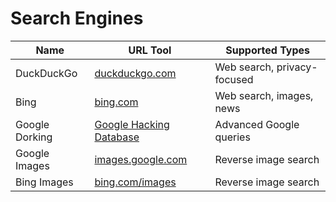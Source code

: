 # Search Engines

| Name              | URL Tool                                             | Supported Types                                 |
|-------------------|------------------------------------------------------|-------------------------------------------------|
| DuckDuckGo        | [duckduckgo.com](https://duckduckgo.com/)            | Web search, privacy-focused                      |
| Bing              | [bing.com](https://www.bing.com/)                    | Web search, images, news                         |
| Google Dorking    | [Google Hacking Database](https://www.exploit-db.com/google-hacking-database) | Advanced Google queries                        |
| Google Images     | [images.google.com](https://images.google.com/)      | Reverse image search                             |
| Bing Images       | [bing.com/images](https://www.bing.com/images)       | Reverse image search                             |
